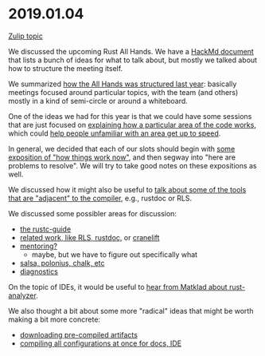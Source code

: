 # 2019.01.04

[Zulip topic](https://rust-lang.zulipchat.com/#narrow/stream/131828-t-compiler/topic/steering.20meeting.202019-01-04)

We discussed the upcoming Rust All Hands. We have a [HackMd
document][doc] that lists a bunch of ideas for what to talk about,
but mostly we talked about how to structure the meeting itself.

[doc]: https://hackmd.io/Wbnday_dQxSy-iPWLm33Rg

We summarized [how the All Hands was structured last
year](https://rust-lang.zulipchat.com/#narrow/stream/131828-t-compiler/topic/steering.20meeting.202019-01-04/near/154414708):
basically meetings focused around particular topics, with the team
(and others) mostly in a kind of semi-circle or around a whiteboard. 

One of the ideas we had for this year is that we could have some
sessions that are just focused on [explaining how a particular area of
the code
works](https://rust-lang.zulipchat.com/#narrow/stream/131828-t-compiler/topic/steering.20meeting.202019-01-04/near/154414981),
which could [help people unfamiliar with an area get up to
speed](https://rust-lang.zulipchat.com/#narrow/stream/131828-t-compiler/topic/steering.20meeting.202019-01-04/near/154415043).

In general, we decided that each of our slots should begin with [some
exposition of "how things work
now"](https://rust-lang.zulipchat.com/#narrow/stream/131828-t-compiler/topic/steering.20meeting.202019-01-04/near/154415298),
and then segway into "here are problems to resolve". We will try to
take good notes on these expositions as well.

We discussed how it might also be useful to [talk about some of the tools
that are "adjacent" to the
compiler](https://rust-lang.zulipchat.com/#narrow/stream/131828-t-compiler/topic/steering.20meeting.202019-01-04/near/154415252),
e.g., rustdoc or RLS.

We discussed some possibler areas for discussion:

- [the rustc-guide](https://rust-lang.zulipchat.com/#narrow/stream/131828-t-compiler/topic/steering.20meeting.202019-01-04/near/154415509)
- [related work, like RLS, rustdoc,](https://rust-lang.zulipchat.com/#narrow/stream/131828-t-compiler/topic/steering.20meeting.202019-01-04/near/154415505)
  or [cranelift](https://rust-lang.zulipchat.com/#narrow/stream/131828-t-compiler/topic/steering.20meeting.202019-01-04/near/154415743)
- [mentoring?](https://rust-lang.zulipchat.com/#narrow/stream/131828-t-compiler/topic/steering.20meeting.202019-01-04/near/154415632)
  - maybe, but we have to figure out specifically what
- [salsa, polonius, chalk, etc](https://rust-lang.zulipchat.com/#narrow/stream/131828-t-compiler/topic/steering.20meeting.202019-01-04/near/154415977)
- [diagnostics](https://rust-lang.zulipchat.com/#narrow/stream/131828-t-compiler/topic/steering.20meeting.202019-01-04/near/154416365)

On the topic of IDEs, it would be useful to [hear from Matklad about
rust-analyzer](https://rust-lang.zulipchat.com/#narrow/stream/131828-t-compiler/topic/steering.20meeting.202019-01-04/near/154415886).

We also thought a bit about some more "radical" ideas that might be worth
making a bit more concrete:

- [downloading pre-compiled artifacts](https://rust-lang.zulipchat.com/#narrow/stream/131828-t-compiler/topic/steering.20meeting.202019-01-04/near/154416722)
- [compiling all configurations at once for docs, IDE](https://rust-lang.zulipchat.com/#narrow/stream/131828-t-compiler/topic/steering.20meeting.202019-01-04/near/154416819)